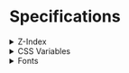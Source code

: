# Specifications

<details>
<summary>Z-Index</summary>
<div>

| Z-Index | Entity | Path |
| --: | --- | --- |
| 255 | modal | `Modal.svelte>style>.modal` |
| 254 | modal bg | `layout.scss>.modal-bg` |
| 253 | header, header2 | `Header.svelte>style>header`, `Header.svelte>style>#header2` |
| 252 | header bg | `Header.svelte>style>#header-bg` |
| -1 | bg | `layout.scss>main::before` |

---

</div>
</details>

<details>
<summary>CSS Variables</summary>
<div>

| Name | Description | Usable area |
| --: | --- | --- |
| `--vh001` | viewport height * 0.01 (realtime update) | all |
| `--max-vh001` | viewport max height ever * 0.01 (realtime update) | all |

---

</div>
</details>

<details>
<summary>Fonts</summary>
<div>

Default font is `Zen Kaku Gothic New`.  
Default font weight is `400`.

- [Zen Kaku Gothic New](#zen-kaku-gothic-new)
- [Poppins](#poppins)
- [Josefin Sans](#josefin-sans)

---

## `Zen Kaku Gothic New`

<!-- - Light: `300`
- Medium: `500` -->
- Regular: `400`
- Black: `900`
<!-- - Bold: `700` -->

**Do not use**: `100`, `200`, `300`, `500`, `600`, `700`, `800`, `normal`, `bold`, `lighter`, `bolder`

---

## `Poppins`

<!-- - Thin: `100`
- Thin Italic: `100` + `italic`
- ExtraLight: `200`
- ExtraLight Italic: `200` + `italic`
- Light: `300`
- Light Italic: `300` + `italic`
- Regular: `400`
- Regular Italic: `400` + `italic` -->
- Medium: `500`
<!-- - Medium Italic: `500` + `italic`
- SemiBold: `600`
- SemiBold Italic: `600` + `italic`
- Bold: `700`
- Bold Italic: `700` + `italic`
- ExtraBold: `800`
- ExtraBold Italic: `800` + `italic`
- Black: `900`
- Black Italic: `900` + `italic` -->

**Must specify the `font-weight` to `500`**.  
**We can use only uppercase letters of [`HEADER_ITEMS`](/src/lib/scripts/data/HEADER_ITEMS.ts) constant.**

---

## `Josefin Sans`

<!-- - Thin: `100`
- Thin Italic: `100` + `italic`
- ExtraLight: `200`
- ExtraLight Italic: `200` + `italic`
- Light: `300`
- Light Italic: `300` + `italic`
- Regular: `400`
- Regular Italic: `400` + `italic`
- Medium: `500`
- Medium Italic: `500` + `italic`
- SemiBold: `600`
- SemiBold Italic: `600` + `italic` -->
- Bold: `700`
<!-- - Bold Italic: `700` + `italic` -->

**Must specify the `font-weight` to `700`**.  
**We can use only uppercase letters of [`HEADER_ITEMS`](/src/lib/scripts/data/HEADER_ITEMS.ts) constant.**

---

</div>
</details>
